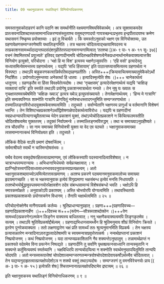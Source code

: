 ```yaml
---
title: 09 भक्षानुवाकस्य यथालिङ्गं विनियोगाधिकरणम्

---
```


समस्तानुवाकोदाहरणं कानि पदानि क्व समर्थानीति वक्ष्यमाणविषयविवेकार्थम् । अत्र सूक्तवाकवदेव प्रातःसवनादिशब्दास्तत्सामानाधिकरण्यसंस्तुताश्च वसुमद्गणादयो गायत्रच्छन्दःप्रभृतय इन्द्रपीतादयश्च क्रमेण यथासवनं निष्कृष्य प्रयोक्तव्याः । इदं तु विचार्यते । किं समस्तोऽनुवाको भक्षण एव विनियोक्तव्यः, उत ग्रहणावेक्षणसम्यग्जरणेष्वपि यथालिङ्गमिति । तत्र भक्षस्य चोदितत्वाद्भक्षयामिपदस्य च तत्प्रकाशनसामर्थ्यादाद्यन्तपदसंदंशगृहीतेतरपदानामनन्यगामित्वात् ‘ततश्चा \[(अ॰ ९ पा॰ १ अ॰ ११ सू॰ ३७)\] वचनं तेषामितरार्थं प्रयुज्यते’ इतिवद् ग्रहणादीनामपि चोदितभक्षविशेषणत्वेनैकप्रधानार्थानामेकवाक्यत्वात्तत्रैव विनियोग इत्युक्ते, परिचोदना । ‘भक्षे हि मा विश’ इत्यस्य भक्षणेऽप्युपपत्तिः । ‘एहि वसो’ इत्यादेस्तु सध्यासमित्येवमन्तस्य ग्रहणार्थत्वम् । यद्यपि ‘सधि हिंसायाम्’ इति पाठात्सघ्यासमित्यस्य ग्रहणार्थता न विस्पष्टा । तथाऽपि बाहुकरणकत्वान्निर्वपतिवद्ग्रहणप्रतीतिः । अस्ति+++(क्रियावाचित्वमाख्यातुमेकैकोऽर्थो निदर्शितः । प्रयोगतोऽनुमन्तव्या अनेकार्था हि धातवः । इत्यादिस्मृत्येति शेषः ।)+++ चानेकार्थत्वं धातूनाम् । ग्रहणकृतैव वा हिंसा विवक्ष्येतेत्यदोषः । तथा ‘नृचक्षसम्’ इत्यादेरवेक्षणार्थत्वं यद्यपि ‘चाक्षिङ् व्यक्तायां वाचि’ इति स्मर्यते तथाऽपि प्रयोगेषु प्रकाशनमात्रार्थता गम्यते । तेन नृषु यः ख्यातः स नृचक्षास्तमवख्येषमिति ‘चक्षिङः ख्याञ्’ इत्यत्र ख्येञ् इत्युपसंख्यायते । तेनावेक्षणार्थत्वम् । ‘हिन्व मे गात्राणि’ इति सम्यक्परिणतः शक्नोति गात्राणि प्रीणयितुं नामेश्चाधस्तादगन्तुमिति सम्यग्जरणार्थता । तस्माल्लिङ्गाविरोधादयुक्तमकेवाक्यत्वमिति । तदुच्यते । सर्वाण्येतानि भक्षणस्य प्रागूर्ध्वं च वर्तमानानि विशेषणं भवन्ति । तेन विशिष्टभक्षप्रकाशनेऽर्थाद्विशेषणाक्षेपादेकार्थत्वाविरोधः । यद्यपि च ग्रहणादीनां स्वप्राधान्यापरित्यागाच्छ्रौतत्वाच्च भेदेन प्रकाशनं युक्तं, तंथांऽप्येचोदितप्रकाशने न किंचित्फलमस्तीति चोदितशेषत्वमेव युक्ततरम् । तदुक्तं निर्वापमन्त्रे । तस्माल्लिङ्गमविरुद्धम् । तथा च समाख्याऽनुग्रहीष्यते । तत्र चौदयन्ति । सा नाम समाख्या विनियोक्त्री युक्ता या वेद एव पठ्यते । भक्षानुवाकसमाख्या त्वसमाम्नानात्कथं विनियोक्ष्यत इति । तदुच्यते ।

लौकिकं वैदिकं वाऽपि प्रमाणं दोषवर्जितम् ।  
सर्वमाश्रीयते स्वार्थे न चास्मिन्दोषसंभवः ॥  


यथैव वेदस्य वक्तृदोषरहितत्वात्प्रामाण्यम्, एवं लौकिकस्यापि पदस्यानादित्वाविशेषात् । न चात्रान्धपरम्परान्यायः । अभिधानाभिधेययोः सर्वप्रत्यक्षत्वात् । न ह्याग्निहोत्रस्वर्गादिसाध्यसाधनभाववदनुवाकस्याप्रत्यक्षत्वम् । अतो भक्षानुवाकशब्दवाच्योऽयमित्येतत्तावत्प्रमाणम् । अतश्च प्रकरणे पठ्यमानमनुवाकमालोच्य समाख्या हृदयमागच्छति । सा च भक्षस्यानुवाक इत्येवं विगृह्यमाणा भक्षसंबन्ध इत्येवं मनसि निधापयति । ततश्चोभयोर्बुद्धावुपप्लवमानयोरपेक्षावशेन तदेव संबन्धसामान्यं विशेषसंबन्धो भवति । भक्षोऽपि हि स्मारकमपेक्षते । अनुवाकोऽपि प्रकाश्यम् । अस्ति चोभयोरपि योग्यत्वमिति । तथावस्थितयोः प्रकाश्यप्रकाशकयोः प्रयोगवचनेन विधानम् । तैनापि भक्षार्थत्वमिति ॥ २५ ॥

परिचोदनोक्तेनैव मार्गेणापकर्षः कर्तव्यः । श्रुतिप्राधान्यानुग्रहात् । ग्रहणा+++(ग्रहणादिवच्च—ग्रहणादिप्रकाशनार्हेण ।)+++दिवच्च रू+++(रूपेण—सौत्ररूपशब्दोक्तेन ।)+++पेण सामर्थ्या(त्प्रकरणेन)त्मकेन लिङ्गेन वाक्यस्य बाधितत्वात् । ननु भक्षणैकवाक्यत्वमपि लिङ्गकृतमेव । सत्यम् । तथाऽपि श्रुतिविप्रकर्षाद्दौर्बल्यम् । ग्रहणाद्यभिधानसामर्थ्येन हि श्रुतिमनुमाय शीघ्रं विनियोगः क्रियते । इतरेण पुनरेकवाक्यता । ततो लक्षणाद्वारेण भक्षं प्रति सामर्थ्यं ततः श्रुत्यनुमानमिति विप्रकर्षः । तेन भक्षस्य प्रत्यासन्नतरेण मन्त्रादिनाऽवरुद्धात्वादेतेषामपि च स्वयमन्यत्राप्रवृत्तेरपकर्षः । नन्वर्थप्राप्तानां प्रकाशनं निष्प्रयोजनम् । कथं निष्प्रयोजनम् । यदा तान्यप्यप्रकाशितानि नैव शक्यन्तेऽनुष्ठातुम् । तन्नामार्थप्राप्तं न प्रकाश्यते यदेवमेव विना प्रयत्नेन निष्पद्यते । ग्रहणादीनि तु सर्वाणि पृथक्प्रयत्नसाध्यानि तान्यस्मृतानि न शक्यन्ते कर्तुमित्यवश्यं स्मर्तव्यानि । भक्षविधिरपि तान्यचोदयित्वा न शक्नोति स्वार्थमनुष्ठापयितुमिति तान्यपि चोदयति । अतो मन्त्रस्वरूपात्तेषां चोपदेशात्सम्यग्जरणतन्मन्त्रयोश्चोपदेशादेवापकर्षोऽर्थस्यैव चोदितत्वात् । तेन यद्यप्यनुदाहृतत्वात्प्रत्यक्षोपदेशोऽत्र न शक्यो वक्तुं तथाऽप्यदोषः । सम्यग्जरणं तु वमनविरेचनयोः प्राय \[( अ॰ ३ पा॰ १ अ॰ १५ ) इत्येत्रति शेषः\] श्चित्ताम्नानात्प्रत्यक्षोपदिष्टमेव द्रष्टव्यम् ॥ २६ ॥

इति भक्षानुवाकस्य यथालिङ्गं विनियोगाधिकरणम् ॥ ९ ॥
